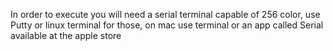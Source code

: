 In order to execute you will need a serial terminal capable of 256 color, use Putty or linux terminal for those, on mac use terminal or an app called Serial available at the apple store
